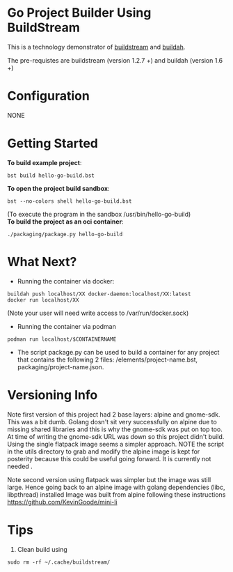 
# Go Project Builder Using BuildStream

This is a technology demonstrator of [buildstream](https://docs.buildstream.build/) and [buildah](https://buildah.io/).  

The pre-requistes are  buildstream (version 1.2.7 +) and buildah (version 1.6 +)  

# Configuration
NONE 


# Getting Started
**To build example project**: 
```console
bst build hello-go-build.bst  
```
**To open the project build sandbox**:
```console
bst --no-colors shell hello-go-build.bst
```  
(To execute the program in the sandbox /usr/bin/hello-go-build)  
**To build the project as an oci container**:
```console
./packaging/package.py hello-go-build  
```
# What Next?
 
 -  Running the container via docker:
```console
buildah push localhost/XX docker-daemon:localhost/XX:latest  
docker run localhost/XX
```  
(Note your user will need write access to /var/run/docker.sock)

- Running the container via podman
```console
podman run localhost/$CONTAINERNAME
``` 
 - The script package.py can be used to build a container for any project that contains the following 2 files: /elements/project-name.bst, packaging/project-name.json.


# Versioning Info
Note first version of this project had 2 base layers: alpine and gnome-sdk. This was a bit dumb. Golang dosn't sit very successfully on alpine due to missing shared libraries and this is why the gnome-sdk was put on top too. At time of writing the gnome-sdk URL was down so this project didn't build. Using the single flatpack image seems a simpler approach. NOTE the script in the utils directory to grab and modify the alpine image is kept for posterity because this could be useful going forward. It is currently not needed . 

Note second version using flatpack was simpler but the image was still large. Hence going back to an alpine image with golang dependencies (libc, libpthread) installed
Image was built from alpine following these instructions https://github.com/KevinGoode/mini-li


# Tips
1. Clean build using
```console
sudo rm -rf ~/.cache/buildstream/
```

